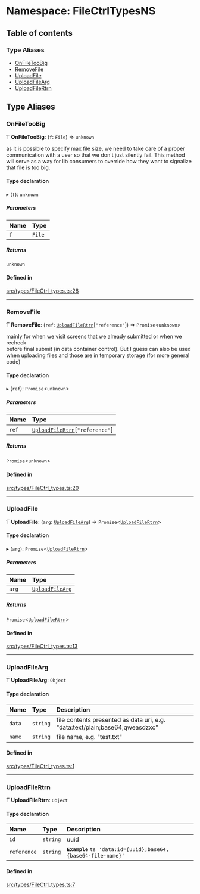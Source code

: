 # Namespace: FileCtrlTypesNS

## Table of contents

### Type Aliases

- [OnFileTooBig](../wiki/FileCtrlTypesNS#onfiletoobig)
- [RemoveFile](../wiki/FileCtrlTypesNS#removefile)
- [UploadFile](../wiki/FileCtrlTypesNS#uploadfile)
- [UploadFileArg](../wiki/FileCtrlTypesNS#uploadfilearg)
- [UploadFileRtrn](../wiki/FileCtrlTypesNS#uploadfilertrn)

## Type Aliases

### OnFileTooBig

Ƭ **OnFileTooBig**: (`f`: `File`) => `unknown`

as it is possible to specify max file size, we need to take care of a proper\
communication with a user so that we don't just silently fail. This method \
will serve as a way for lib consumers to override how they want to signalize \
that file is too big.

#### Type declaration

▸ (`f`): `unknown`

##### Parameters

| Name | Type |
| :------ | :------ |
| `f` | `File` |

##### Returns

`unknown`

#### Defined in

[src/types/FileCtrl_types.ts:28](https://github.com/decisively-io/interview-sdk/blob/88201aefe0053753c57ed3533baaa60dd3f28a04/src/types/FileCtrl_types.ts#L28)

___

### RemoveFile

Ƭ **RemoveFile**: (`ref`: [`UploadFileRtrn`](../wiki/FileCtrlTypesNS#uploadfilertrn)[``"reference"``]) => `Promise`\<`unknown`\>

mainly for when we visit screens that we already submitted or when we recheck\
before final submit (in data container control). But I guess can also be used\
when uploading files and those are in temporary storage (for more general code)

#### Type declaration

▸ (`ref`): `Promise`\<`unknown`\>

##### Parameters

| Name | Type |
| :------ | :------ |
| `ref` | [`UploadFileRtrn`](../wiki/FileCtrlTypesNS#uploadfilertrn)[``"reference"``] |

##### Returns

`Promise`\<`unknown`\>

#### Defined in

[src/types/FileCtrl_types.ts:20](https://github.com/decisively-io/interview-sdk/blob/88201aefe0053753c57ed3533baaa60dd3f28a04/src/types/FileCtrl_types.ts#L20)

___

### UploadFile

Ƭ **UploadFile**: (`arg`: [`UploadFileArg`](../wiki/FileCtrlTypesNS#uploadfilearg)) => `Promise`\<[`UploadFileRtrn`](../wiki/FileCtrlTypesNS#uploadfilertrn)\>

#### Type declaration

▸ (`arg`): `Promise`\<[`UploadFileRtrn`](../wiki/FileCtrlTypesNS#uploadfilertrn)\>

##### Parameters

| Name | Type |
| :------ | :------ |
| `arg` | [`UploadFileArg`](../wiki/FileCtrlTypesNS#uploadfilearg) |

##### Returns

`Promise`\<[`UploadFileRtrn`](../wiki/FileCtrlTypesNS#uploadfilertrn)\>

#### Defined in

[src/types/FileCtrl_types.ts:13](https://github.com/decisively-io/interview-sdk/blob/88201aefe0053753c57ed3533baaa60dd3f28a04/src/types/FileCtrl_types.ts#L13)

___

### UploadFileArg

Ƭ **UploadFileArg**: `Object`

#### Type declaration

| Name | Type | Description |
| :------ | :------ | :------ |
| `data` | `string` | file contents presented as data uri, e.g. "data:text/plain;base64,qweasdzxc" |
| `name` | `string` | file name, e.g. "test.txt" |

#### Defined in

[src/types/FileCtrl_types.ts:1](https://github.com/decisively-io/interview-sdk/blob/88201aefe0053753c57ed3533baaa60dd3f28a04/src/types/FileCtrl_types.ts#L1)

___

### UploadFileRtrn

Ƭ **UploadFileRtrn**: `Object`

#### Type declaration

| Name | Type | Description |
| :------ | :------ | :------ |
| `id` | `string` | uuid |
| `reference` | `string` | **`Example`** ```ts 'data:id={uuid};base64,{base64-file-name}' ``` |

#### Defined in

[src/types/FileCtrl_types.ts:7](https://github.com/decisively-io/interview-sdk/blob/88201aefe0053753c57ed3533baaa60dd3f28a04/src/types/FileCtrl_types.ts#L7)
